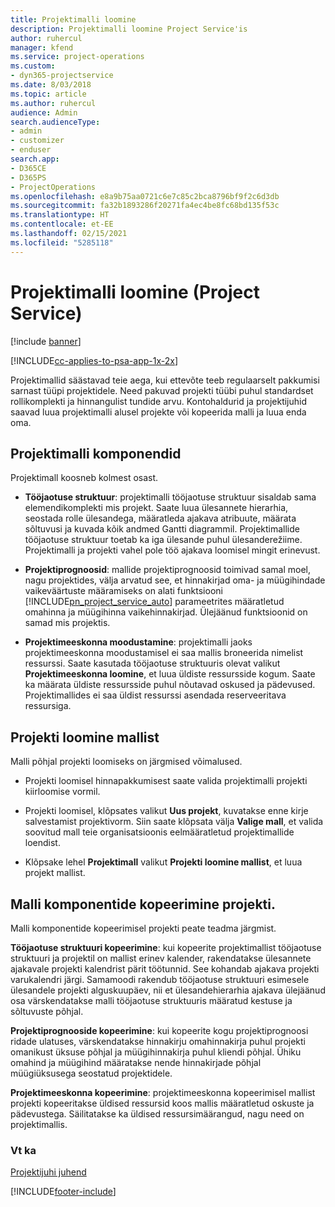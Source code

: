 ```yaml
---
title: Projektimalli loomine
description: Projektimalli loomine Project Service'is
author: ruhercul
manager: kfend
ms.service: project-operations
ms.custom:
- dyn365-projectservice
ms.date: 8/03/2018
ms.topic: article
ms.author: ruhercul
audience: Admin
search.audienceType:
- admin
- customizer
- enduser
search.app:
- D365CE
- D365PS
- ProjectOperations
ms.openlocfilehash: e8a9b75aa0721c6e7c85c2bca8796bf9f2c6d3db
ms.sourcegitcommit: fa32b1893286f20271fa4ec4be8fc68bd135f53c
ms.translationtype: HT
ms.contentlocale: et-EE
ms.lasthandoff: 02/15/2021
ms.locfileid: "5285118"
---
```

# <a name="create-a-project-template-project-service"></a>Projektimalli loomine (Project Service)

[!include [banner](../includes/psa-now-project-operations.md)]

[!INCLUDE[cc-applies-to-psa-app-1x-2x](../includes/cc-applies-to-psa-app-1x-2x.md)]

Projektimallid säästavad teie aega, kui ettevõte teeb regulaarselt pakkumisi sarnast tüüpi projektidele. Need pakuvad projekti tüübi puhul standardset rollikomplekti ja hinnangulist tundide arvu. Kontohaldurid ja projektijuhid saavad luua projektimalli alusel projekte või kopeerida malli ja luua enda oma.  
  
## <a name="components-of-project-template"></a>Projektimalli komponendid
 Projektimall koosneb kolmest osast.  
  
- **Tööjaotuse struktuur**: projektimalli tööjaotuse struktuur sisaldab sama elemendikomplekti mis projekt. Saate luua ülesannete hierarhia, seostada rolle ülesandega, määratleda ajakava atribuute, määrata sõltuvusi ja kuvada kõik andmed Gantti diagrammil. Projektimallide tööjaotuse struktuur toetab ka iga ülesande puhul ülesanderežiime. Projektimalli ja projekti vahel pole töö ajakava loomisel mingit erinevust.  
  
- **Projektiprognoosid**: mallide projektiprognoosid toimivad samal moel, nagu projektides, välja arvatud see, et hinnakirjad oma- ja müügihindade vaikeväärtuste määramiseks on alati funktsiooni [!INCLUDE[pn_project_service_auto](../includes/pn-project-service-auto.md)] parameetrites määratletud omahinna ja müügihinna vaikehinnakirjad. Ülejäänud funktsioonid on samad mis projektis.  
  
- **Projektimeeskonna moodustamine**: projektimalli jaoks projektimeeskonna moodustamisel ei saa mallis broneerida nimelist ressurssi. Saate kasutada tööjaotuse struktuuris olevat valikut **Projektimeeskonna loomine**, et luua üldiste ressursside kogum. Saate ka määrata üldiste ressursside puhul nõutavad oskused ja pädevused. Projektimallides ei saa üldist ressurssi asendada reserveeritava ressursiga.  
  
## <a name="create-a-project-from-a-template"></a>Projekti loomine mallist  
 Malli põhjal projekti loomiseks on järgmised võimalused.  
  
-   Projekti loomisel hinnapakkumisest saate valida projektimalli projekti kiirloomise vormil.  
  
-   Projekti loomisel, klõpsates valikut **Uus projekt**, kuvatakse enne kirje salvestamist projektivorm. Siin saate klõpsata välja **Valige mall**, et valida soovitud mall teie organisatsioonis eelmääratletud projektimallide loendist.  
  
-   Klõpsake lehel **Projektimall** valikut **Projekti loomine mallist**, et luua projekt mallist.  
  
## <a name="copying-components-of-a-template-to-a-project"></a>Malli komponentide kopeerimine projekti.  
 Malli komponentide kopeerimisel projekti peate teadma järgmist.  
  
 **Tööjaotuse struktuuri kopeerimine**: kui kopeerite projektimallist tööjaotuse struktuuri ja projektil on mallist erinev kalender, rakendatakse ülesannete ajakavale projekti kalendrist pärit töötunnid. See kohandab ajakava projekti varukalendri järgi. Samamoodi rakendub tööjaotuse struktuuri esimesele ülesandele projekti alguskuupäev, nii et ülesandehierarhia ajakava ülejäänud osa värskendatakse malli tööjaotuse struktuuris määratud kestuse ja sõltuvuste põhjal.  
  
 **Projektiprognooside kopeerimine**: kui kopeerite kogu projektiprognoosi ridade ulatuses, värskendatakse hinnakirju omahinnakirja puhul projekti omanikust üksuse põhjal ja müügihinnakirja puhul kliendi põhjal. Ühiku omahind ja müügihind määratakse nende hinnakirjade põhjal müügiüksusega seostatud projektidele.  
  
 **Projektimeeskonna kopeerimine**: projektimeeskonna kopeerimisel mallist projekti kopeeritakse üldised ressursid koos mallis määratletud oskuste ja pädevustega. Säilitatakse ka üldised ressursimäärangud, nagu need on projektimallis.  
  
### <a name="see-also"></a>Vt ka  
 [Projektijuhi juhend](../psa/project-manager-guide.md)


[!INCLUDE[footer-include](../includes/footer-banner.md)]